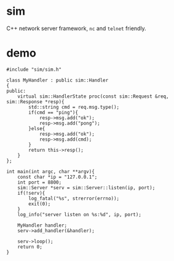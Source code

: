 # sim

C++ network server framework, `nc` and `telnet` friendly.

# demo

	#include "sim/sim.h"
	
	class MyHandler : public sim::Handler
	{
	public:
		virtual sim::HandlerState proc(const sim::Request &req, sim::Response *resp){
			std::string cmd = req.msg.type();
			if(cmd == "ping"){
				resp->msg.add("ok");
				resp->msg.add("pong");
			}else{
				resp->msg.add("ok");
				resp->msg.add(cmd);
			}
			return this->resp();
		}
	};
	
	int main(int argc, char **argv){
		const char *ip = "127.0.0.1";
		int port = 8800;
		sim::Server *serv = sim::Server::listen(ip, port);
		if(!serv){
			log_fatal("%s", strerror(errno));
			exit(0);
		}
		log_info("server listen on %s:%d", ip, port);
	
		MyHandler handler;
		serv->add_handler(&handler);
	
		serv->loop();
		return 0;
	}


